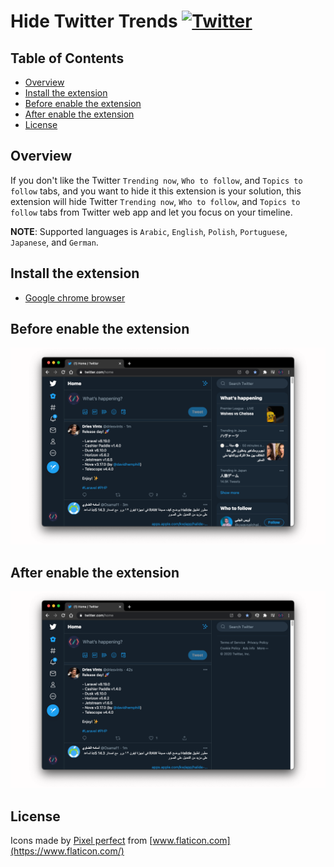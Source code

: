 # Hide Twitter Trends [![Twitter](https://img.shields.io/twitter/url?style=social&url=https://github.com/DevMoath/hide-twitter-trends)](https://twitter.com/intent/tweet?text=Hide%20Twitter%20Trends%20Created%20By%20@DevMoath%20https://github.com/DevMoath/hide-twitter-trends)

## Table of Contents

- [Overview](#overview)
- [Install the extension](#install-the-extension)
- [Before enable the extension](#before-enable-the-extension)
- [After enable the extension](#after-enable-the-extension)
- [License](#license)

## Overview

If you don't like the Twitter `Trending now`, `Who to follow`, and `Topics to follow` tabs, and you want to hide it this extension is your solution, this extension will hide Twitter `Trending now`, `Who to follow`, and `Topics to follow` tabs from Twitter web app and let you focus on your timeline.

**NOTE**: Supported languages is `Arabic`, `English`, `Polish`, `Portuguese`, `Japanese`, and `German`.

## Install the extension

* [Google chrome browser](https://chrome.google.com/webstore/detail/hide-twitter-trends/lapmncfnibdclongbkleadoicnkhknia?hl=en&authuser=0)

## Before enable the extension

![before](screenshots/before.png)

## After enable the extension

![after](screenshots/after.png)

## License

Icons made by [Pixel perfect](https://icon54.com/) from [www.flaticon.com](https://www.flaticon.com/)
